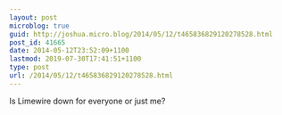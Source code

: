 ```yaml
---
layout: post
microblog: true
guid: http://joshua.micro.blog/2014/05/12/t465836829120278528.html
post_id: 41665
date: 2014-05-12T23:52:09+1100
lastmod: 2019-07-30T17:41:51+1100
type: post
url: /2014/05/12/t465836829120278528.html
---
```

Is Limewire down for everyone or just me?
